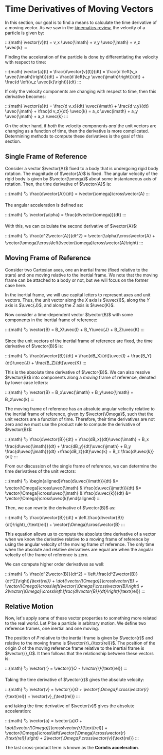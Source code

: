# Time Derivatives of Moving Vectors

In this section, our goal is to find a means to calculate the time derivative of a moving vector. As we saw in the [kinematics review](./kinematics.md), the velocity of a particle is given by:

:::{math}
\vector{v}(t) = v_x \uvec{\imath} + v_y \uvec{\jmath} + v_z \uvec{k}
:::

Finding the acceleration of the particle is done by differentiating the velocity with respect to time:

:::{math}
\vector{a}(t) = \frac{d\vector{v}(t)}{dt} = \frac{d \left(v_x \uvec{\imath}\right)}{dt} + \frac{d \left(v_y \uvec{\jmath}\right)}{dt} + \frac{d \left(v_z \uvec{k}\right)}{dt}
:::

If only the velocity components are changing with respect to time, then this derivative becomes:

:::{math}
\vector{a}(t) = \frac{d v_x}{dt} \uvec{\imath} + \frac{d v_y}{dt} \uvec{\jmath} + \frac{d v_z}{dt} \uvec{k} = a_x \uvec{imath} + a_y \uvec{\jmath} + a_z \uvec{k}
:::

On the other hand, if _both_ the velocity components _and_ the unit vectors are changing as a function of time, then the derivative is more complicated. Determining methods to compute these derivatives is the goal of this section.

## Single Frame of Reference

Consider a vector $\vector{A}$ fixed to a body that is undergoing rigid body rotation. The magnitude of $\vector{A}$ is fixed. The angular velocity of the rigid body is given by $\vector{\omega}$ about some instantaneous axis of rotation. Then, the time derivative of $\vector{A}$ is:

:::{math}
:label:
\frac{d\vector{A}}{dt} = \vector{\omega}\cross\vector{A}
:::

The angular acceleration is defined as:

:::{math}
:label:
\vector{\alpha} = \frac{d\vector{\omega}}{dt}
:::

With this, we can calculate the second derivative of $\vector{A}$:

:::{math}
:label:
\frac{d^2\vector{A}}{dt^2} = \vector{\alpha}\cross\vector{A} + \vector{\omega}\cross\left(\vector{\omega}\cross\vector{A}\right)
:::

## Moving Frame of Reference

Consider two Cartesian axes, one an inertial frame (fixed relative to the stars) and one moving relative to the inertial frame. We note that the moving frame can be attached to a body or not, but we will focus on the former case here.

In the inertial frame, we will use capital letters to represent axes and unit vectors. Thus, the unit vector along the $X$ axis is $\uvec{I}$, along the $Y$ axis is $\uvec{J}$, and along the $Z$ axis is $\uvec{K}$.

Now consider a time-dependent vector $\vector{B}$ with some components in the inertial frame of reference:

:::{math}
:label:
\vector{B} = B_X\uvec{I} + B_Y\uvec{J} + B_Z\uvec{K}
:::

Since the unit vectors of the inertial frame of reference are fixed, the time derivative of $\vector{B}$ is:

:::{math}
:label:
\frac{d\vector{B}}{dt} = \frac{dB_X}{dt}\uvec{I} + \frac{B_Y}{dt}\uvec{J} + \frac{B_Z}{dt}\uvec{K}
:::

This is the absolute time derivative of $\vector{B}$. We can also resolve $\vector{B}$ into components along a _moving_ frame of reference, denoted by lower case letters:

:::{math}
:label:
\vector{B} = B_x\uvec{\imath} + B_y\uvec{\jmath} + B_z\uvec{k}
:::

The moving frame of reference has an absolute angular velocity relative to the inertial frame of reference, given by $\vector{\Omega}$, such that the unit vectors are a function of time. Therefore, their time derivatives are not zero and we must use the product rule to compute the derivative of $\vector{B}$:

:::{math}
:label:
\frac{d\vector{B}}{dt} = \frac{dB_x}{dt}\uvec{\imath} + B_x \frac{d\uvec{\imath}}{dt} + \frac{dB_y}{dt}\uvec{\jmath} + B_y \frac{d\uvec{\jmath}}{dt} +\frac{dB_z}{dt}\uvec{k} + B_z \frac{d\uvec{k}}{dt}
:::

From our discussion of the single frame of reference, we can determine the time derivatives of the unit vectors:

:::{math}
:label:
\begin{aligned}\frac{d\uvec{\imath}}{dt} &= \vector{\Omega}\cross\uvec{\imath} & \frac{d\uvec{\jmath}}{dt} &= \vector{\Omega}\cross\uvec{\jmath} & \frac{d\uvec{k}}{dt} &= \vector{\Omega}\cross\uvec{k}\end{aligned}
:::

Then, we can rewrite the derivative of $\vector{B}$ as:

:::{math}
:label:
\frac{d\vector{B}}{dt} = \left.\frac{d\vector{B}}{dt}\right)_{\text{rel}} + \vector{\Omega}\cross\vector{B}
:::

This equation allows us to compute the absolute time derivative of a vector when we know the derivative relative to a moving frame of reference by using the angular velocity of the moving frame of reference. The only time when the absolute and relative derivatives are equal are when the angular velocity of the frame of reference is zero.

We can compute higher order derivatives as well:

:::{math}
:label:
\frac{d^2\vector{B}}{dt^2} = \left.\frac{d^2\vector{B}}{dt^2}\right)_{\text{rel}} + \dot{\vector{\Omega}}\cross\vector{B} + \vector{\Omega}\cross\left(\vector{\Omega}\cross\vector{B}\right) + 2\vector{\Omega}\cross\left.\frac{d\vector{B}}{dt}\right)_{\text{rel}}
:::

## Relative Motion

Now, let's apply some of these vector properties to something more related to the real world. Let $P$ be a particle in arbitrary motion. We define two reference frames, one inertial and one moving.

The position of $P$ relative to the inertial frame is given by $\vector{r}$ and relative to the moving frame is $\vector{r}_{\text{rel}}$. The position of the origin $O$ of the moving reference frame relative to the inertial frame is $\vector{r}_O$. It then follows that the relationship between these vectors is:

:::{math}
:label:
\vector{r} = \vector{r}_O + \vector{r}_{\text{rel}}
:::

Taking the time derivative of $\vector{r}$ gives the absolute velocity:

:::{math}
:label:
\vector{v} = \vector{v}_O + \vector{\Omega}\cross\vector{r}_{\text{rel}} + \vector{v}_{\text{rel}}
:::

and taking the time derivative of $\vector{v}$ gives the absolute acceleration:

:::{math}
:label:
\vector{a} = \vector{a}_O + \dot{\vector{\Omega}}\cross\vector{r}_{\text{rel}} + \vector{\Omega}\cross\left(\vector{\Omega}\cross\vector{r}_{\text{rel}}\right) + 2\vector{\Omega}\cross\vector{v}_{\text{rel}}
:::

The last cross-product term is known as the **Coriolis acceleration**.
